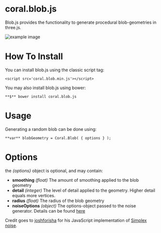 # coral.blob.js
Blob.js provides the functionality to generate procedural blob-geometries in three.js. 

![example image](http://matthiasdv.org/cdn/img/example_blob.png "An exemplary image")

# How To Install

You can install blob.js using the classic script tag:
```
<script src='coral.blob.min.js'></script>
```
You may also install blob.js using bower:
```
**$** bower install coral.blob.js
```

# Usage
Generating a random blob can be done using:
```
**var** blobGeometry = Coral.Blob( { options } );
```

# Options
the *{options}* object is optional, and may contain:
* **smoothing** *(float)* The amount of smoothing applied to the blob geometry
* **detail** *(integer)* The level of detail applied to the geometry. Higher detail equals more vertices.
* **radius** *(float)* The radius of the blob geometry
* **noiseOptions** *(object)* The options-object passed to the noise generator. Details can be found [here](https://github.com/joshforisha/fast-simplex-noise-js)
    
Credit goes to [joshforisha](https://github.com/joshforisha/fast-simplex-noise-js) for his JavaScript implementation of [Simplex noise](http://webstaff.itn.liu.se/~stegu/simplexnoise/simplexnoise.pdf). 

